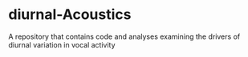 # diurnal-Acoustics
A repository that contains code and analyses examining the drivers of diurnal variation in vocal activity
